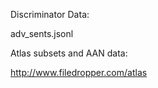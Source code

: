 Discriminator Data: 

adv_sents.jsonl

Atlas subsets and AAN data: 

http://www.filedropper.com/atlas
